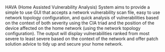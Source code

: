 HAVA (Home Assisted Vulnerability Analysis) System aims to provide a simple to use GUI that accepts a network vulnerability scan file, easy to use network topology configuration, and quick analysis of vulnerabilities based on the context of both severity using the CIA triad and the position of the device affected on the home network (using the network topology configuration). The output will display vulnerabilities ranked from most severe to least severe based on the context of the network and offer patch solution advice to tidy up and secure your home network.